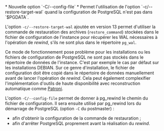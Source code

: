 <!--
Les commits sur ce sujet sont :

* https://www.postgresql.org/message-id/E1ncFSE-000eOi-Ss@gemulon.postgresql.org

Discussion

* https://www.postgresql.org/message-id/E1ncFSE-000eOi-Ss@gemulon.postgresql.org
* https://github.com/zalando/patroni/pull/2225

-->

<div class="slide-content">
 * Nouvelle option `-C/--config-file`
 * Permet l'utilisation de l'option `-c/--restore-target-wal` quand la
   configuration de PostgreSQL n'est pas dans `$PGDATA`.
</div>

<div class="notes">

L'option `-c/--restore-target-wal` ajoutée en version 13 permet d'utiliser la
commande de restauration des archives (`restore_command`) stockées dans le
fichier de configuration de l'instance pour récupérer les WAL nécessaires à
l'opération de _rewind_, s'ils ne sont plus dans le répertoire `pg_wal`.

Ce mode de fonctionnement pose problème pour les installations ou les fichiers
de configuration de PostgreSQL ne sont pas stockés dans le répertoire de
données de l'instance. C'est par exemple le cas par défaut sur les
installations DEBIAN. Sur ce genre d'installation, le fichier de
configuration doit être copié dans le répertoire de données manuellement avant
de lancer l'opération de _rewind_. Cela peut également complexifier
l'implémentation d'outils de haute disponibilité avec reconstruction
automatique comme [Patroni](https://github.com/zalando/patroni/pull/2225).

L'option `-C/--config-file` permet de donner à pg_rewind le chemin du fichier
de configuration. Il sera ensuite utilisé par pg_rewind 
lors du démarrage de PostgreSQL (option `-C` du postmaster) :

* afin d'obtenir la configuration de la commande de restauration ;
* afin d'arrêter PostgreSQL proprement avant la réalisation du _rewind_.

</div>

